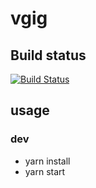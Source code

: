 # vgig


## Build status
[![Build Status](https://github.com/thomasgeissl/vgig/workflows/master_deploy/badge.svg)](https://github.com/thomasgeissl/vgig/actions?query=workflow%3Amaster_deploy)

## usage
### dev
* yarn install
* yarn start
